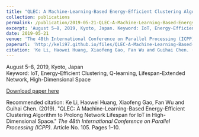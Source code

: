 ```yaml
---
title: "QLEC: A Machine-Learning-Based Energy-Efficient Clustering Algorithm to Prolong Network Lifespan for IoT in High-Dimensional Space"
collection: publications
permalink: /publication/2019-05-21-QLEC-A-Machine-Learning-Based-Energy-Efficient-Clustering-Algorithm-to-Prolong-Network-Lifespan-for-IoT-in-High-Dimensional-Space
excerpt: 'August 5–8, 2019, Kyoto, Japan. Keyword: IoT, Energy-Efficient Clustering, Q-learning, Lifespan-Extended Network, High-Dimensional Space'
date: 2019-05-21
venue: 'The 48th International Conference on Parallel Processing (ICPP)'
paperurl: 'http://keli97.github.io/files/QLEC-A-Machine-Learning-Based-Energy-Efficient-Clustering-Algorithm-to-Prolong-Network-Lifespan-for-IoT-in-High-Dimensional-Space.pdf'
citation: 'Ke Li, Haowei Huang, Xiaofeng Gao, Fan Wu and Guihai Chen. (2019). &quot;QLEC: A Machine-Learning-Based Energy-Efficient Clustering Algorithm to Prolong Network Lifespan for IoT in High-Dimensional Space.&quot; <i>The 48th International Conference on Parallel Processing (ICPP)</i>. Article No. 105. Pages 1–10.'
---
```

August 5–8, 2019, Kyoto, Japan  
Keyword: IoT, Energy-Efficient Clustering, Q-learning, Lifespan-Extended Network, High-Dimensional Space


[Download paper here](http://keli97.github.io/files/QLEC-A-Machine-Learning-Based-Energy-Efficient-Clustering-Algorithm-to-Prolong-Network-Lifespan-for-IoT-in-High-Dimensional-Space.pdf)

Recommended citation: Ke Li, Haowei Huang, Xiaofeng Gao, Fan Wu and Guihai Chen. (2019). &quot;QLEC: A Machine-Learning-Based Energy-Efficient Clustering Algorithm to Prolong Network Lifespan for IoT in High-Dimensional Space.&quot; <i>The 48th International Conference on Parallel Processing (ICPP)</i>. Article No. 105. Pages 1–10.